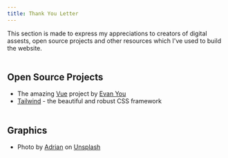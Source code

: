 ```yaml
---
title: Thank You Letter
---
```


This section is made to express my appreciations to creators of digital assests, open source projects and other resources which I've used to build the website.
<br/><br/>

## Open Source Projects

- The amazing [Vue](https://vuejs.org/) project by [Evan You](https://twitter.com/youyuxi)
- [Tailwind](https://tailwindcss.com/) - the beautiful and robust CSS framework
<br/><br/>

## Graphics

- Photo by [Adrian](Adrian) on [Unsplash](https://unsplash.com/)

<style lang="stylus" scoped>
li
  list-style-type: disc;
</style>
